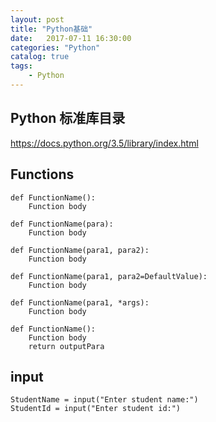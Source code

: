```yaml
---
layout: post
title: "Python基础"
date:   2017-07-11 16:30:00 
categories: "Python"
catalog: true
tags: 
    - Python
---
```




## Python 标准库目录

https://docs.python.org/3.5/library/index.html  


## Functions


    def FunctionName():
        Function body
    
    def FunctionName(para):
        Function body
        
    def FunctionName(para1, para2):
        Function body
        
    def FunctionName(para1, para2=DefaultValue):
        Function body
        
    def FunctionName(para1, *args):
        Function body
        
    def FunctionName():
        Function body
        return outputPara
        
        
## input

    StudentName = input("Enter student name:")
    StudentId = input("Enter student id:")